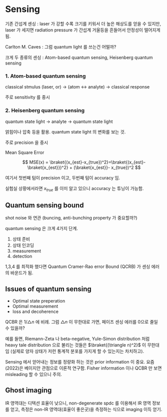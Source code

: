 

# Sensing

기존 간섭계 센싱 : laser 가 강할 수록 크기를 키워서 더 높은 해상도를 얻을 수 있지만, laser 가 세지면 radiation pressure 가 간섭계 거울등을 흔들어서 안정성이 떨어지게 됨.

Carlton M. Caves : 그럼 quantum light 를 쓰는건 어떨까?

크게 두 종류의 센싱 : Atom-based quantum sensing, Heisenberg quantum sensing

### 1. Atom-based quantum sensing 

classical stmulus (laser, or) -> (atom <-> analyte) -> classical response

주로 sensitivity 를 중시

### 2. Heisenberg quantum sensing

quantum state light -> analyte -> quantum state light

얽힘이나 압축 등을 활용. quantum state light 의 변화를 보는 것.

주로 precision 을 중시

Mean Square Error 

$$
MSE(x) = \braket{(x_{est}-x_{true})^2}=\braket{(x_{est}-\braket{x_{est}})^2} + (\braket{x_{est}}- x_{true})^2
$$

여기서 첫번째 텀이 precision 이고, 두번째 텀이 accuracy 임.

실험실 상황에서라면 $x_{true}$ 를 이미 알고 있으니 accuracy 는 튜닝이 가능함. 

## Quantum sensing bound

shot noise 와 연관 (buncing, anti-bunching property 가 중요할까?)

quantum sensing 은 크게 4가지 단계.

1. 상태 준비
2. 상태 인코딩
3. measurement
4. detection

1,3,4 를 최적화 했다면 Quantum Cramer-Rao error Bound (QCRB) 가 센싱 에러의 바운드가 됨.

## Issues of quantum sensing

- Optimal state preperation 
- Optimal measurement
- loss and decoherence

QCBR 은 $1/\triangle n$ 에 비례. 그럼 $\triangle n$ 이 무한대로 가면, 페이즈 센싱 에러를 0으로 줄일 수 있을까?

예를 들면, Riemann-Zeta 나 beta-negative, Yule-Simon distribution 처럼 heavy tale distribution 으로 불리는 것들은 $\braket{(\triangle n)^2}$ 이 무한대임 (실제로 양자 상태가 저런 통계적 분포를 가지게 할 수 있는지는 차치하고).

Sensing 에서 얻어내는 정보를 정량화 하는 것은 prior information 이 중요. 요즘(2022)은 베이지안 관점으로 이론적 연구함. Fisher information 이나 QCBR 만 보면 misleading 할 수 있으니 주의.

## Ghost imaging

IR 영역대는 디텍션 효율이 낮으니, non-degenerate spdc 를 이용해서 IR 영역 정보를 얻고, 측정은 non-IR 영역대(효율이 좋은곳)을 측정하는 식으로 imaging 이득 얻기.
